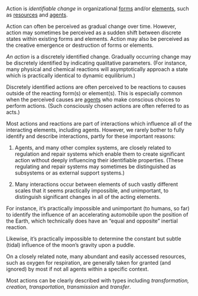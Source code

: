 Action is *identifiable change* in organizational [forms](https://github.com/gcassel/Modular-Organization-Terminology/blob/master/terms/form.md) and/or [elements](https://github.com/gcassel/Modular-Organization-Terminology/blob/master/terms/element.md), such as [resources](https://github.com/gcassel/Modular-Organization-Terminology/blob/master/terms/resource.md) and [agents](https://github.com/gcassel/Modular-Organization-Terminology/blob/master/terms/agent.md).  

Action can often be perceived as gradual change over time.  However, action may sometimes be perceived as a sudden shift between discrete states within existing forms and elements.  Action may also be perceived as the creative emergence or destruction of forms or elements.

*An action* is a discretely identified change.  Gradually occurring change may be discretely identified by indicating qualitative parameters.  (For instance, many physical and chemical reactions will asymptotically approach a state which is practically identical to dynamic equilibrium.)

Discretely identified actions are often perceived to be reactions to causes outside of the reacting form(s) or element(s).  This is especially common when the perceived causes are [agents](https://github.com/gcassel/Modular-Organization-Terminology/blob/master/terms/agent.md) who make conscious choices to perform actions.  (Such consciously chosen actions are often referred to as acts.) 

Most actions and reactions are part of interactions which influence all of the interacting elements, including agents.  However, we rarely bother to fully identify and describe interactions, partly for these important reasons:  

1. Agents, and many other complex systems, are closely related to regulation and repair systems which enable them to create significant action without deeply influencing their identifiable properties.  (These regulating and repair systems may sometimes be distinguished as subsystems or as external support systems.)

2. Many interactions occur between elements of such vastly different scales that it seems practically impossible, and unimportant, to distinguish significant changes in all of the acting elements.  

For instance, it’s practically impossible and unimportant (to humans, so far) to identify the influence of an accelerating automobile upon the position of the Earth, which technically does have an “equal and opposite” inertial reaction.  

Likewise, it’s practically impossible to determine the constant but subtle (tidal) influence of the moon’s gravity upon a puddle.  

On a closely related note, many abundant and easily accessed resources, such as oxygen for respiration, are generally taken for granted (and ignored) by most if not all agents within a specific context.

Most actions can be clearly described with types including *transformation, creation, transportation, transmission* and *transfer*.

